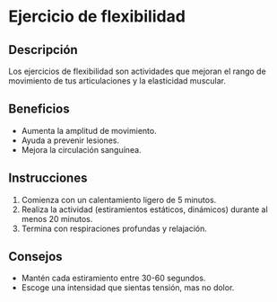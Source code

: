 # Ejercicio de flexibilidad

## Descripción
Los ejercicios de flexibilidad son actividades que mejoran el rango de movimiento de tus articulaciones y la elasticidad muscular.

## Beneficios
- Aumenta la amplitud de movimiento.
- Ayuda a prevenir lesiones.
- Mejora la circulación sanguínea.

## Instrucciones
1. Comienza con un calentamiento ligero de 5 minutos.
2. Realiza la actividad (estiramientos estáticos, dinámicos) durante al menos 20 minutos.
3. Termina con respiraciones profundas y relajación.

## Consejos
- Mantén cada estiramiento entre 30-60 segundos.
- Escoge una intensidad que sientas tensión, mas no dolor.
